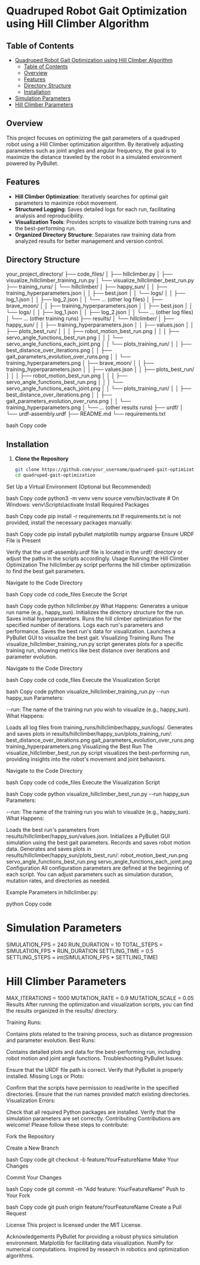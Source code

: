 # Quadruped Robot Gait Optimization using Hill Climber Algorithm

## Table of Contents
- [Quadruped Robot Gait Optimization using Hill Climber Algorithm](#quadruped-robot-gait-optimization-using-hill-climber-algorithm)
  - [Table of Contents](#table-of-contents)
  - [Overview](#overview)
  - [Features](#features)
  - [Directory Structure](#directory-structure)
  - [Installation](#installation)
- [Simulation Parameters](#simulation-parameters)
- [Hill Climber Parameters](#hill-climber-parameters)

## Overview

This project focuses on optimizing the gait parameters of a quadruped robot using a Hill Climber optimization algorithm. By iteratively adjusting parameters such as joint angles and angular frequency, the goal is to maximize the distance traveled by the robot in a simulated environment powered by PyBullet.

## Features

- **Hill Climber Optimization**: Iteratively searches for optimal gait parameters to maximize robot movement.
- **Structured Logging**: Saves detailed logs for each run, facilitating analysis and reproducibility.
- **Visualization Tools**: Provides scripts to visualize both training runs and the best-performing run.
- **Organized Directory Structure**: Separates raw training data from analyzed results for better management and version control.

## Directory Structure

your_project_directory/ ├── code_files/ │ ├── hillclimber.py │ ├── visualize_hillclimber_training_run.py │ └── visualize_hillclimber_best_run.py ├── training_runs/ │ └── hillclimber/ │ ├── happy_sun/ │ │ ├── training_hyperparameters.json │ │ ├── best.json │ │ └── logs/ │ │ ├── log_1.json │ │ ├── log_2.json │ │ └── ... (other log files) │ ├── brave_moon/ │ │ ├── training_hyperparameters.json │ │ ├── best.json │ │ └── logs/ │ │ ├── log_1.json │ │ ├── log_2.json │ │ └── ... (other log files) │ └── ... (other training runs) ├── results/ │ └── hillclimber/ │ ├── happy_sun/ │ │ ├── training_hyperparameters.json │ │ ├── values.json │ │ ├── plots_best_run/ │ │ │ ├── robot_motion_best_run.png │ │ │ ├── servo_angle_functions_best_run.png │ │ │ └── servo_angle_functions_each_joint.png │ │ └── plots_training_run/ │ │ ├── best_distance_over_iterations.png │ │ ├── gait_parameters_evolution_over_runs.png │ │ └── training_hyperparameters.png │ ├── brave_moon/ │ │ ├── training_hyperparameters.json │ │ ├── values.json │ │ ├── plots_best_run/ │ │ │ ├── robot_motion_best_run.png │ │ │ ├── servo_angle_functions_best_run.png │ │ │ └── servo_angle_functions_each_joint.png │ │ └── plots_training_run/ │ │ ├── best_distance_over_iterations.png │ │ ├── gait_parameters_evolution_over_runs.png │ │ └── training_hyperparameters.png │ └── ... (other results runs) ├── urdf/ │ └── urdf-assembly.urdf ├── README.md └── requirements.txt

bash
Copy code

## Installation

1. **Clone the Repository**

   ```bash
   git clone https://github.com/your_username/quadruped-gait-optimization.git
   cd quadruped-gait-optimization
Set Up a Virtual Environment (Optional but Recommended)

bash
Copy code
python3 -m venv venv
source venv/bin/activate  # On Windows: venv\Scripts\activate
Install Required Packages

bash
Copy code
pip install -r requirements.txt
If requirements.txt is not provided, install the necessary packages manually:

bash
Copy code
pip install pybullet matplotlib numpy argparse
Ensure URDF File is Present

Verify that the urdf-assembly.urdf file is located in the urdf/ directory or adjust the paths in the scripts accordingly.
Usage
Running the Hill Climber Optimization
The hillclimber.py script performs the hill climber optimization to find the best gait parameters.

Navigate to the Code Directory

bash
Copy code
cd code_files
Execute the Script

bash
Copy code
python hillclimber.py
What Happens:
Generates a unique run name (e.g., happy_sun).
Initializes the directory structure for the run.
Saves initial hyperparameters.
Runs the hill climber optimization for the specified number of iterations.
Logs each run's parameters and performance.
Saves the best run's data for visualization.
Launches a PyBullet GUI to visualize the best gait.
Visualizing Training Runs
The visualize_hillclimber_training_run.py script generates plots for a specific training run, showing metrics like best distance over iterations and parameter evolution.

Navigate to the Code Directory

bash
Copy code
cd code_files
Execute the Visualization Script

bash
Copy code
python visualize_hillclimber_training_run.py --run happy_sun
Parameters:

--run: The name of the training run you wish to visualize (e.g., happy_sun).
What Happens:

Loads all log files from training_runs/hillclimber/happy_sun/logs/.
Generates and saves plots in results/hillclimber/happy_sun/plots_training_run/:
best_distance_over_iterations.png
gait_parameters_evolution_over_runs.png
training_hyperparameters.png
Visualizing the Best Run
The visualize_hillclimber_best_run.py script visualizes the best-performing run, providing insights into the robot's movement and joint behaviors.

Navigate to the Code Directory

bash
Copy code
cd code_files
Execute the Visualization Script

bash
Copy code
python visualize_hillclimber_best_run.py --run happy_sun
Parameters:

--run: The name of the training run you wish to visualize (e.g., happy_sun).
What Happens:

Loads the best run's parameters from results/hillclimber/happy_sun/values.json.
Initializes a PyBullet GUI simulation using the best gait parameters.
Records and saves robot motion data.
Generates and saves plots in results/hillclimber/happy_sun/plots_best_run/:
robot_motion_best_run.png
servo_angle_functions_best_run.png
servo_angle_functions_each_joint.png
Configuration
All configuration parameters are defined at the beginning of each script. You can adjust parameters such as simulation duration, mutation rates, and directories as needed.

Example Parameters in hillclimber.py:

python
Copy code
# Simulation Parameters
SIMULATION_FPS = 240
RUN_DURATION = 10
TOTAL_STEPS = SIMULATION_FPS * RUN_DURATION
SETTLING_TIME = 0.5
SETTLING_STEPS = int(SIMULATION_FPS * SETTLING_TIME)

# Hill Climber Parameters
MAX_ITERATIONS = 1000
MUTATION_RATE = 0.9
MUTATION_SCALE = 0.05
Results
After running the optimization and visualization scripts, you can find the results organized in the results/ directory.

Training Runs:

Contains plots related to the training process, such as distance progression and parameter evolution.
Best Runs:

Contains detailed plots and data for the best-performing run, including robot motion and joint angle functions.
Troubleshooting
PyBullet Issues:

Ensure that the URDF file path is correct.
Verify that PyBullet is properly installed.
Missing Logs or Plots:

Confirm that the scripts have permission to read/write in the specified directories.
Ensure that the run names provided match existing directories.
Visualization Errors:

Check that all required Python packages are installed.
Verify that the simulation parameters are set correctly.
Contributing
Contributions are welcome! Please follow these steps to contribute:

Fork the Repository

Create a New Branch

bash
Copy code
git checkout -b feature/YourFeatureName
Make Your Changes

Commit Your Changes

bash
Copy code
git commit -m "Add feature: YourFeatureName"
Push to Your Fork

bash
Copy code
git push origin feature/YourFeatureName
Create a Pull Request

License
This project is licensed under the MIT License.

Acknowledgements
PyBullet for providing a robust physics simulation environment.
Matplotlib for facilitating data visualization.
NumPy for numerical computations.
Inspired by research in robotics and optimization algorithms.
